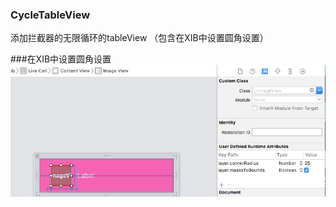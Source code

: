 ### CycleTableView
  添加拦截器的无限循环的tableView （包含在XIB中设置圆角设置）
  
###在XIB中设置圆角设置
![github-01.jpg](/WechatIMG230.png "github-01.jpg")

